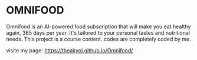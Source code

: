# OMNIFOOD

Omnifood is an AI-powered food subscription that will make you eat healthy again, 365 days per year. It's tailored to your personal tastes and nutritional needs.
This project is a course content. codes are completely coded by me.


visite my page: https://theakyol.github.io/Omnifood/
